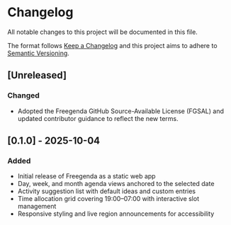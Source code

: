 # Changelog

All notable changes to this project will be documented in this file.

The format follows [Keep a Changelog](https://keepachangelog.com/en/1.1.0/) and this project aims to adhere to [Semantic Versioning](https://semver.org/spec/v2.0.0.html).

## [Unreleased]
### Changed
- Adopted the Freegenda GitHub Source-Available License (FGSAL) and updated contributor guidance to reflect the new terms.

## [0.1.0] - 2025-10-04
### Added
- Initial release of Freegenda as a static web app
- Day, week, and month agenda views anchored to the selected date
- Activity suggestion list with default ideas and custom entries
- Time allocation grid covering 19:00–07:00 with interactive slot management
- Responsive styling and live region announcements for accessibility

<!-- Update release links once the repository is public -->
